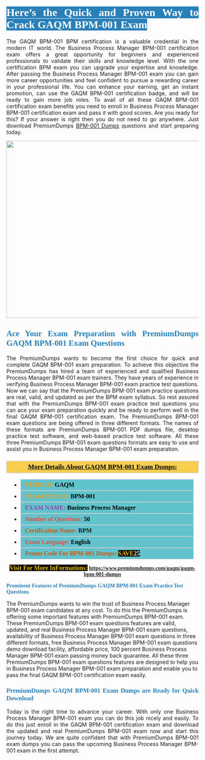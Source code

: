 <h1 style="text-align: justify;"><span style="color:#ffffff;"><span style="font-family:Georgia,serif;"><strong><span style="background-color:#2980b9;">Here’s the Quick and Proven Way to Crack GAQM BPM-001 Exam</span></strong></span></span></h1>

<p style="text-align: justify;">The GAQM BPM-001 BPM certification is a valuable credential in the modern IT world. The Business Process Manager BPM-001 certification exam offers a great opportunity for beginners and experienced professionals to validate their skills and knowledge level. With the one certification BPM exam you can upgrade your expertise and knowledge. After passing the Business Process Manager BPM-001 exam you can gain more career opportunities and feel confident to pursue a rewarding career in your professional life. You can enhance your earning, get an instant promotion, can use the GAQM BPM-001 certification badge, and will be ready to gain more job roles. To avail of all these GAQM BPM-001 certification exam benefits you need to enroll in Business Process Manager BPM-001 certification exam and pass it with good scores. Are you ready for this? If your answer is right then you do not need to go anywhere. Just download PremiumDumps <a href="https://www.premiumdumps.com/gaqm/gaqm-bpm-001-dumps">BPM-001 Dumps</a> questions and start preparing today.</p>

<p style="text-align: center;"><a href="https://www.premiumdumps.com/gaqm/gaqm-bpm-001-dumps"><img alt="" src="https://i.imgur.com/KJGzbJ2.jpeg" style="width: 700px; height: 465px;" /></a></p>

<h2 style="text-align: justify;"><span style="color:#2980b9;"><span style="font-family:Georgia,serif;"><strong>Ace Your Exam Preparation with PremiumDumps GAQM BPM-001 Exam Questions</strong></span></span></h2>

<p style="text-align: justify;">The PremiumDumps wants to become the first choice for quick and complete GAQM BPM-001 exam preparation. To achieve this objective the PremiumDumps has hired a team of experienced and qualified Business Process Manager BPM-001 exam trainers. They have years of experience in verifying Business Process Manager BPM-001 exam practice test questions. Now we can say that the PremiumDumps BPM-001 exam practice questions are real, valid, and updated as per the BPM exam syllabus. So rest assured that with the PremiumDumps BPM-001 exam practice test questions you can ace your exam preparation quickly and be ready to perform well in the final GAQM BPM-001 certification exam. The PremiumDumps BPM-001 exam questions are being offered in three different formats. The names of these formats are PremiumDumps BPM-001 PDF dumps file, desktop practice test software, and web-based practice test software. All these three PremiumDumps BPM-001 exam questions formats are easy to use and assist you in Business Process Manager BPM-001 exam preparation.</p>

<h3 style="background: #f7ce50; border: 1px solid rgb(204, 204, 204); padding: 5px 10px; text-align: center;"><span style="font-family:Georgia,serif;"><u><u><span style="color:#000000;"><span style="font-size:11pt"><span style="line-height:normal"><b><span style="font-size:13.0pt"><span cambria="">More Details About GAQM BPM-001 Exam Dumps:</span></span></b></span></span></span></u></u></span></h3>

<ul>
	<li style="margin:0cm 10pt">
	<div style="background:#61c4cd; border: 1px solid rgb(204, 204, 204); padding: 5px 10px; text-align: justify;"><span style="font-family:Georgia,serif;"><span style="font-size:11pt"><span style="line-height:normal"><b><span style="font-size:12.0pt"><span new="" roman="" times=""><span style="color:#f39c12;">VENDOR:</span> <span style="color:#000000;">GAQM</span></span></span></b></span></span></span></div>
	</li>
	<li style="margin:0cm 10pt">
	<div style="background: #61c4cd; border: 1px solid rgb(204, 204, 204); padding: 5px 10px; text-align: justify;"><span style="font-family:Georgia,serif;"><span style="font-size:11pt"><span style="line-height:normal"><b><span style="font-size:12.0pt"><span new="" roman="" times=""><span style="color:#f39c12;">EXAM CCODE:</span> <span style="color:#000000;">BPM-001</span></span></span></b></span></span></span></div>
	</li>
	<li style="margin:0cm 10pt">
	<div style="background: #61c4cd; border: 1px solid rgb(204, 204, 204); padding: 5px 10px; text-align: justify;"><span style="font-family:Georgia,serif;"><span style="font-size:11pt"><span style="line-height:normal"><b><span style="font-size:12.0pt"><span new="" roman="" times=""><span style="color:#8e44ad;">EXAM NAME:</span> <span style="color:#000000;">Business Process Manager</span></span></span></b></span></span></span></div>
	</li>
	<li style="margin:0cm 10pt">
	<div style="background: #61c4cd; border: 1px solid rgb(204, 204, 204); padding: 5px 10px;"><span style="font-family:Georgia,serif;"><span style="font-size:11pt"><span style="line-height:normal"><b><span style="font-size:12.0pt"><span new="" roman="" times=""><span style="color:#e74c3c;">Number of Questions:</span><span style="color:#000000;"><span style="color:#f1c40f;"> </span>50</span></span></span></b></span></span></span></div>
	</li>
	<li style="margin:0cm 10pt">
	<div style="background: #61c4cd; border: 1px solid rgb(204, 204, 204); padding: 5px 10px; text-align: justify;"><span style="font-family:Georgia,serif;"><span style="font-size:11pt"><span style="line-height:normal"><b><span style="font-size:12.0pt"><span new="" roman="" times=""><span style="color:#d35400;">Certification Name:</span> BPM</span></span></b></span></span></span></div>
	</li>
	<li style="margin:0cm 10pt">
	<div style="background: #61c4cd; border: 1px solid rgb(204, 204, 204); padding: 5px 10px; text-align: justify;"><span style="font-family:Georgia,serif;"><span style="font-size:11pt"><span style="line-height:normal"><b><span style="font-size:12.0pt"><span new="" roman="" times=""><span style="color:#e74c3c;">Exam Language:</span> <span style="color:#000000;">English</span></span></span></b></span></span></span></div>
	</li>
	<li style="margin:0cm 10pt">
	<div style="background: #61c4cd; border: 1px solid rgb(204, 204, 204); padding: 5px 10px;"><span style="font-family:Georgia,serif;"><span style="font-size:11pt"><span style="line-height:normal"><b><span style="font-size:12.0pt"><span new="" roman="" times=""><span style="color:#d35400;">Promo Code For BPM-001 Dumps:</span><span style="color:#f1c40f;"> <span style="background-color:#000000;">SAVE</span></span><span style="color:#ffffff;"><span style="background-color:#000000;">25</span></span></span></span></b></span></span></span></div>
	</li>
</ul>

<p style="text-align: center;"><span style="font-family:Georgia,serif;"><strong><span style="font-size:16px;"><span style="color:#f1c40f;"><span style="background-color:#000000;">Visit For More InFormations:</span></span></span> <a href="https://www.premiumdumps.com/gaqm/gaqm-bpm-001-dumps">https://www.premiumdumps.com/gaqm/gaqm-bpm-001-dumps</a></strong></span></p>

<p><span style="color:#2980b9;"><span style="font-family:Georgia,serif;"><strong><strong><strong>Prominent Features of PremiumDumps GAQM BPM-001 Exam Practice Test Questions</strong></strong></strong></span></span></p>

<p>The PremiumDumps wants to win the trust of Business Process Manager BPM-001 exam candidates at any cost. To do this the PremiumDumps is offering some important features with PremiumDumps BPM-001 exam. These PremiumDumps BPM-001 exam questions features are valid, updated, and real Business Process Manager BPM-001 exam questions, availability of Business Process Manager BPM-001 exam questions in three different formats, free Business Process Manager BPM-001 exam questions demo download facility, affordable price, 100 percent Business Process Manager BPM-001 exam passing money back guarantee. All these three PremiumDumps BPM-001 exam questions features are designed to help you in Business Process Manager BPM-001 exam preparation and enable you to pass the final GAQM BPM-001 certification exam easily.</p>

<h3 style="text-align: justify;"><span style="color:#2980b9;"><span style="font-family:Georgia,serif;"><strong><strong><strong>PremiumDumps GAQM BPM-001 Exam Dumps are Ready for Quick Download</strong></strong></strong></span></span></h3>

<p style="text-align: justify;">Today is the right time to advance your career. With only one Business Process Manager BPM-001 exam you can do this job nicely and easily. To do this just enroll in the GAQM BPM-001 certification exam and download the updated and real PremiumDumps BPM-001 exam now and start this journey today. We are quite confident that with PremiumDumps BPM-001 exam dumps you can pass the upcoming Business Process Manager BPM-001 exam in the first attempt.</p>

